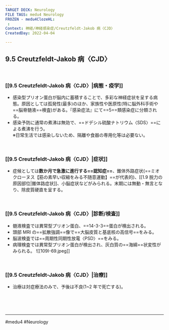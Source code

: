 ```yaml
---
TARGET DECK: Neurology
FILE TAGS: medu4 Neurology
FROZEN - medu4ClozeHL:
 : 
Context: 神経/神経感染症/Creutzfeldt-Jakob 病〈CJD〉
CreatedDay: 2022-04-04

---
```


## 9.5 Creutzfeldt-Jakob 病〈CJD〉

<br>

### [[9.5 Creutzfeldt-Jakob 病〈CJD〉|病態・疫学]]
* 感染型プリオン蛋白が脳内に蓄積することで、多彩な神経症状を呈する病態。原因としては孤発性(最多)のほか、家族性や医原性(特に脳外科手術や==脳脊髄液==検査)がある。『感染症法』にて==5==類感染症に分類される。
* 感染予防に通常の煮沸は無効で、==ドデシル硫酸ナトリウム〈SDS〉==による煮沸を行う。  
※日常生活では感染しないため、隔離や食器の専用化等は必要ない。
<!--ID: 1649070300277-->


<br>

### [[9.5 Creutzfeldt-Jakob 病〈CJD〉|症状]]
* 症候としては**数か月で急激に進行する==認知症==**、錐体外路症状(==ミオクローヌス【筋の素早い収縮をみる不随意運動】==が代表的)、[[1.9 脱力の原因部位|錐体路症状]]、小脳症状などがみられる。末期には無動・無言となり、除皮質硬直を呈する。
<!--ID: 1649070300284-->


<br>

### [[9.5 Creutzfeldt-Jakob 病〈CJD〉|診断/検査]]
* 髄液検査では異常型プリオン蛋白、==14-3-3==蛋白が検出される。
* 頭部 MRI の==拡散強調==像で==大脳皮質と基底核の高信号==をみる。 
* 脳波検査では==周期性同期性放電〈PSD〉==をみる。
* 病理検査では異常型プリオン蛋白が検出され、灰白質の==海綿==状変性がみられる。
![[109I-69.jpeg]]
<!--ID: 1649070300291-->


<br>

### [[9.5 Creutzfeldt-Jakob 病〈CJD〉|治療]]
* 治療は対症療法のみで、予後は不良(1~2 年で死亡する)。

<br><br><br>

---
#medu4 #Neurology 